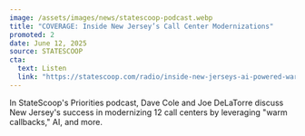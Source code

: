 ```yaml
---
image: /assets/images/news/statescoop-podcast.webp
title: "COVERAGE: Inside New Jersey’s Call Center Modernizations"
promoted: 2
date: June 12, 2025
source: STATESCOOP
cta:
  text: Listen
  link: "https://statescoop.com/radio/inside-new-jerseys-ai-powered-warm-callback-system/"
---
```

In StateScoop's Priorities podcast, Dave Cole and Joe DeLaTorre discuss New Jersey's success in modernizing 12 call centers by leveraging "warm callbacks," AI, and more.
